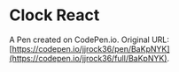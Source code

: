 # Clock React

A Pen created on CodePen.io. Original URL: [https://codepen.io/jjrock36/pen/BaKpNYK](https://codepen.io/jjrock36/full/BaKpNYK).


